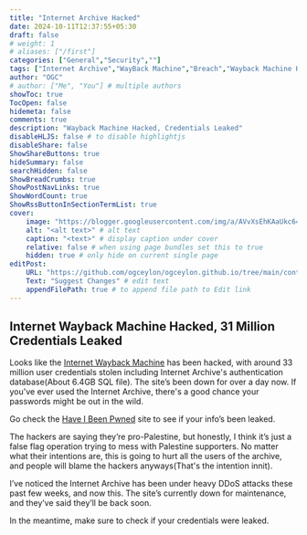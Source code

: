 ```yaml
---
title: "Internet Archive Hacked"
date: 2024-10-11T12:37:55+05:30
draft: false
# weight: 1
# aliases: ["/first"]
categories: ["General","Security",""]
tags: ["Internet Archive","WayBack Machine","Breach","Wayback Machine Hack"]
author: "OGC"
# author: ["Me", "You"] # multiple authors
showToc: true
TocOpen: false
hidemeta: false
comments: true
description: "Wayback Machine Hacked, Credentials Leaked"
disableHLJS: false # to disable highlightjs
disableShare: false
ShowShareButtons: true
hideSummary: false
searchHidden: false
ShowBreadCrumbs: true
ShowPostNavLinks: true
ShowWordCount: true
ShowRssButtonInSectionTermList: true
cover:
    image: "https://blogger.googleusercontent.com/img/a/AVvXsEhKAaUkc647nSPF0-vJgKMn6sMKwBmQVoMmRMD1xlFH9kOrNidOHv0AXDGHSrG7S2zzTqvrgfs3A_C_M6yeKq3iqYAgvmlI2wEWOHQS-JOcoRlltzeNfOv7W2QKB5ntGnqoqc25x_P_RR8V5RvlxQiy4kkgtxxShfk1hO-8x55a5300s0vimlu6y1rsgjij" # image path/url
    alt: "<alt text>" # alt text
    caption: "<text>" # display caption under cover
    relative: false # when using page bundles set this to true
    hidden: true # only hide on current single page
editPost:
    URL: "https://github.com/ogceylon/ogceylon.github.io/tree/main/content"
    Text: "Suggest Changes" # edit text
    appendFilePath: true # to append file path to Edit link
---
```


Internet Wayback Machine Hacked, 31 Million Credentials Leaked
--- 
Looks like the [Internet Wayback Machine](https://archive.org/) has been hacked, with around 33 million user credentials stolen including Internet Archive's authentication database(About 6.4GB SQL file). The site’s been down for over a day now. If you've ever used the Internet Archive, there's a good chance your passwords might be out in the wild.

Go check the [Have I Been Pwned](https://haveibeenpwned.com/) site to see if your info’s been leaked.

The hackers are saying they’re pro-Palestine, but honestly, I think it’s just a false flag operation trying to mess with Palestine supporters. No matter what their intentions are, this is going to hurt all the users of the archive, and people will blame the hackers anyways(That's the intention innit).

I’ve noticed the Internet Archive has been under heavy DDoS attacks these past few weeks, and now this. The site’s currently down for maintenance, and they’ve said they’ll be back soon.

In the meantime, make sure to check if your credentials were leaked.